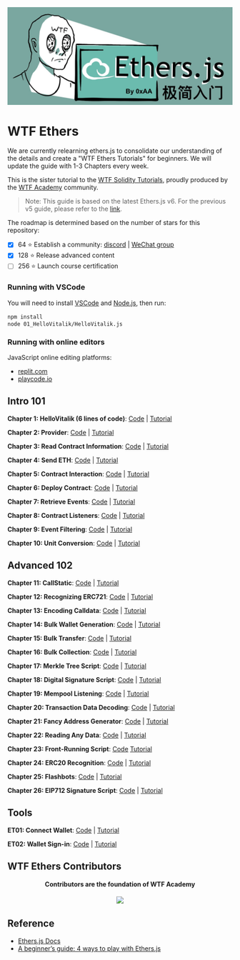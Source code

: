 ![](./img/logo_ethers.jpeg)

# WTF Ethers
We are currently relearning ethers.js to consolidate our understanding of the details and create a "WTF Ethers Tutorials" for beginners. We will update the guide with 1-3 Chapters every week.

This is the sister tutorial to the [WTF Solidity Tutorials](https://github.com/AmazingAng/WTFSolidity), proudly produced by the [WTF Academy](https://wtf.academy) community.

> Note: This guide is based on the latest Ethers.js v6. For the previous v5 guide, please refer to the [link](https://github.com/WTFAcademy/WTF-Ethers/tree/wtf-ethers-v5).

The roadmap is determined based on the number of stars for this repository:
- [x] 64 :star: Establish a community: [discord](https://discord.gg/5akcruXrsk) | [WeChat group](https://docs.google.com/forms/d/e/1FAIpQLSe4KGT8Sh6sJ7hedQRuIYirOoZK_85miz3dw7vA1-YjodgJ-A/viewform)
- [x] 128 :star: Release advanced content
- [ ] 256 :star: Launch course certification

### Running with VSCode

You will need to install [VSCode](https://code.visualstudio.com/download) and [Node.js](https://nodejs.org/zh-cn/download/), then run:

```shell
npm install
node 01_HelloVitalik/HelloVitalik.js
```

### Running with online editors

JavaScript online editing platforms:
* [replit.com](https://replit.com/)
* [playcode.io](https://playcode.io)

## Intro 101

**Chapter 1: HelloVitalik (6 lines of code)**: [Code](https://github.com/WTFAcademy/WTFEthers/tree/main/en/01_HelloVitalik) | [Tutorial](https://github.com/WTFAcademy/WTFEthers/tree/main/en/01_HelloVitalik/readme.md)

**Chapter 2: Provider**: [Code](https://github.com/WTFAcademy/WTFEthers/tree/main/en/02_Provider) | [Tutorial](https://github.com/WTFAcademy/WTFEthers/tree/main/en/02_Provider/readme.md)

**Chapter 3: Read Contract Information**: [Code](https://github.com/WTFAcademy/WTFEthers/tree/main/en/03_ReadContract) | [Tutorial](https://github.com/WTFAcademy/WTFEthers/tree/main/en/03_ReadContract/readme.md)

**Chapter 4: Send ETH**: [Code](https://github.com/WTFAcademy/WTFEthers/tree/main/en/04_SendETH) | [Tutorial](https://github.com/WTFAcademy/WTFEthers/tree/main/en/04_SendETH/readme.md)

**Chapter 5: Contract Interaction**: [Code](https://github.com/WTFAcademy/WTFEthers/tree/main/en/05_WriteContract) | [Tutorial](https://github.com/WTFAcademy/WTFEthers/tree/main/en/05_WriteContract/readme.md)

**Chapter 6: Deploy Contract**: [Code](https://github.com/WTFAcademy/WTFEthers/tree/main/en/06_DeployContract) | [Tutorial](https://github.com/WTFAcademy/WTFEthers/tree/main/en/06_DeployContract/readme.md)

**Chapter 7: Retrieve Events**: [Code](https://github.com/WTFAcademy/WTFEthers/tree/main/en/07_Event) | [Tutorial](https://github.com/WTFAcademy/WTFEthers/tree/main/en/07_Event/readme.md)

**Chapter 8: Contract Listeners**: [Code](https://github.com/WTFAcademy/WTFEthers/tree/main/en/08_ContractListener) | [Tutorial](https://github.com/WTFAcademy/WTFEthers/tree/main/en/08_ContractListener/readme.md)

**Chapter 9: Event Filtering**: [Code](https://github.com/WTFAcademy/WTFEthers/tree/main/en/09_EventFilter) | [Tutorial](https://github.com/WTFAcademy/WTFEthers/tree/main/en/09_EventFilter/readme.md)

**Chapter 10: Unit Conversion**: [Code](https://github.com/WTFAcademy/WTFEthers/tree/main/en/10_Units) | [Tutorial](https://github.com/WTFAcademy/WTFEthers/tree/main/en/10_Units/readme.md)

## Advanced 102

**Chapter 11: CallStatic**: [Code](https://github.com/WTFAcademy/WTFEthers/tree/main/en/11_StaticCall) | [Tutorial](https://github.com/WTFAcademy/WTFEthers/tree/main/en/11_StaticCall/readme.md)

**Chapter 12: Recognizing ERC721**: [Code](https://github.com/WTFAcademy/WTFEthers/tree/main/en/12_ERC721Check) | [Tutorial](https://github.com/WTFAcademy/WTFEthers/tree/main/en/12_ERC721Check/readme.md)

**Chapter 13: Encoding Calldata**: [Code](https://github.com/WTFAcademy/WTFEthers/tree/main/en/13_EncodeCalldata) | [Tutorial](https://github.com/WTFAcademy/WTFEthers/tree/main/en/13_EncodeCalldata/readme.md)

**Chapter 14: Bulk Wallet Generation**: [Code](https://github.com/WTFAcademy/WTFEthers/tree/main/en/14_HDwallet) | [Tutorial](https://github.com/WTFAcademy/WTFEthers/tree/main/en/14_HDwallet/readme.md)

**Chapter 15: Bulk Transfer**: [Code](https://github.com/WTFAcademy/WTFEthers/tree/main/en/15_MultiTransfer) | [Tutorial](https://github.com/WTFAcademy/WTFEthers/tree/main/en/15_MultiTransfer/readme.md)

**Chapter 16: Bulk Collection**: [Code](https://github.com/WTFAcademy/WTFEthers/tree/main/en/16_MultiCollect) | [Tutorial](https://github.com/WTFAcademy/WTFEthers/tree/main/en/16_MultiCollect/readme.md)

**Chapter 17: Merkle Tree Script**: [Code](https://github.com/WTFAcademy/WTFEthers/tree/main/en/17_MerkleTree) | [Tutorial](https://github.com/WTFAcademy/WTFEthers/tree/main/en/17_MerkleTree/readme.md)

**Chapter 18: Digital Signature Script**: [Code](https://github.com/WTFAcademy/WTFEthers/tree/main/en/18_Signature) | [Tutorial](https://github.com/WTFAcademy/WTFEthers/tree/main/en/18_Signature/readme.md)

**Chapter 19: Mempool Listening**: [Code](https://github.com/WTFAcademy/WTFEthers/tree/main/en/19_Mempool) | [Tutorial](https://github.com/WTFAcademy/WTFEthers/tree/main/en/19_Mempool/readme.md)

**Chapter 20: Transaction Data Decoding**: [Code](https://github.com/WTFAcademy/WTFEthers/tree/main/en/20_DecodeTx) | [Tutorial](https://github.com/WTFAcademy/WTFEthers/tree/main/en/20_DecodeTx/readme.md)


**Chapter 21: Fancy Address Generator**: [Code](https://github.com/WTFAcademy/WTFEthers/tree/main/en/21_VanityAddress) | [Tutorial](https://github.com/WTFAcademy/WTFEthers/tree/main/en/21_VanityAddress/readme.md)

**Chapter 22: Reading Any Data**: [Code](https://github.com/WTFAcademy/WTFEthers/tree/main/en/22_ReadAnyData) | [Tutorial](https://github.com/WTFAcademy/WTFEthers/tree/main/en/22_ReadAnyData/readme.md)

**Chapter 23: Front-Running Script**: [Code](https://github.com/WTFAcademy/WTFEthers/tree/main/en/23_Frontrun) [Tutorial](https://github.com/WTFAcademy/WTFEthers/tree/main/en/23_Frontrun/readme.md)

**Chapter 24: ERC20 Recognition**: [Code](https://github.com/WTFAcademy/WTFEthers/tree/main/en/24_ERC20Check) | [Tutorial](https://github.com/WTFAcademy/WTFEthers/tree/main/en/24_ERC20Check/readme.md)

**Chapter 25: Flashbots**: [Code](https://github.com/WTFAcademy/WTFEthers/tree/main/en/25_Flashbots) | [Tutorial](https://github.com/WTFAcademy/WTFEthers/tree/main/en/25_Flashbots/readme.md)

**Chapter 26: EIP712 Signature Script**: [Code](https://github.com/WTFAcademy/WTFEthers/tree/main/en/26_EIP712) | [Tutorial](https://github.com/WTFAcademy/WTFEthers/tree/main/en/26_EIP712/readme.md)

## Tools

**ET01: Connect Wallet**: [Code](https://github.com/WTFAcademy/WTFEthers/tree/main/en/ET01_Metamask) | [Tutorial](https://github.com/WTFAcademy/WTFEthers/tree/main/en/ET01_Metamask/readme.md)

**ET02: Wallet Sign-in**: [Code](https://github.com/WTFAcademy/WTFEthers/tree/main/en/ET02_SignInWithEthereum) | [Tutorial](https://github.com/WTFAcademy/WTFEthers/tree/main/en/ET02_SignInWithEthereum/readme.md)

## WTF Ethers Contributors
<div align="center">
  <h4 align="center">
    Contributors are the foundation of WTF Academy
  </h4>
  <a href="https://github.com/WTFAcademy/WTF-Ethers/graphs/contributors">
    <img src="https://contrib.rocks/image?repo=WTFAcademy/WTF-Ethers" />
  </a>
</div>

## Reference
- [Ethers.js Docs](https://docs.ethers.org/v5/)
- [A beginner’s guide: 4 ways to play with Ethers.js](https://dev.to/yakult/a-beginers-guide-four-ways-to-play-with-ethersjs-354a)
